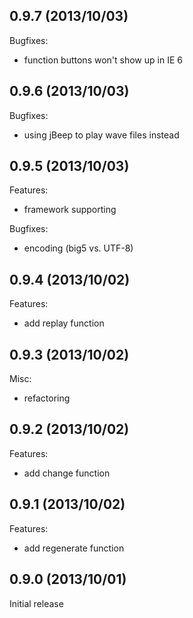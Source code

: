 ## 0.9.7 (2013/10/03)

Bugfixes:

- function buttons won't show up in IE 6

## 0.9.6 (2013/10/03)

Bugfixes:

- using jBeep to play wave files instead

## 0.9.5 (2013/10/03)

Features:

  - framework supporting

Bugfixes:

  - encoding (big5 vs. UTF-8)

## 0.9.4 (2013/10/02)

Features:

  - add replay function

## 0.9.3 (2013/10/02)

Misc:

  - refactoring

## 0.9.2 (2013/10/02)

Features:

  - add change function

## 0.9.1 (2013/10/02)

Features:

  - add regenerate function

## 0.9.0 (2013/10/01)

Initial release
